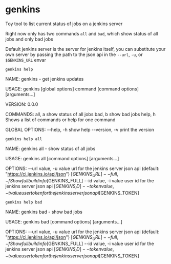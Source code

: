 # genkins

Toy tool to list current status of jobs on a jenkins server

Right now only has two commands `all` and `bad`, which show status of all jobs and only bad jobs

Default jenkins server is the server for jenkins itself, you can substitute your own server by passing the path to the json api in the `--url`, `-u`, or `$GENKINS_URL` envar


`genkins help`

  NAME:
     genkins - get jenkins updates

  USAGE:
     genkins [global options] command [command options] [arguments...]

  VERSION:
     0.0.0

  COMMANDS:
       all, a   show status of all jobs
       bad, b   show bad jobs
       help, h  Shows a list of commands or help for one command

  GLOBAL OPTIONS:
     --help, -h     show help
     --version, -v  print the version



`genkins help all`

  NAME:
     genkins all - show status of all jobs

  USAGE:
     genkins all [command options] [arguments...]

  OPTIONS:
     --url value, -u value    url for the jenkins server json api (default: "https://ci.jenkins.io/api/json") [$GENKINS_URL]
     --full, -f               Show full build info [$GENKINS_FULL]
     --id value, -i value     user id for the jenkins server json api [$GENKINS_ID]
     --token value, -t value  user token for the jenkins server json api [$GENKINS_TOKEN]



`genkins help bad`

  NAME:
     genkins bad - show bad jobs

  USAGE:
     genkins bad [command options] [arguments...]

  OPTIONS:
     --url value, -u value    url for the jenkins server json api (default: "https://ci.jenkins.io/api/json") [$GENKINS_URL]
     --full, -f               Show full build info [$GENKINS_FULL]
     --id value, -i value     user id for the jenkins server json api [$GENKINS_ID]
     --token value, -t value  user token for the jenkins server json api [$GENKINS_TOKEN]

